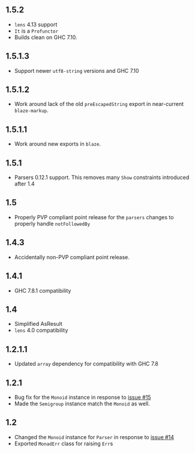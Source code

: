 1.5.2
-----
* `lens` 4.13 support
* `It` is a `Profunctor`
* Builds clean on GHC 7.10.

1.5.1.3
-------
* Support newer `utf8-string` versions and GHC 7.10

1.5.1.2
-------
* Work around lack of the old `preEscapedString` export in near-current `blaze-markup`.

1.5.1.1
-------
* Work around new exports in `blaze`.

1.5.1
-----
* Parsers 0.12.1 support. This removes many `Show` constraints introduced after 1.4

1.5
-----
* Properly PVP compliant point release for the `parsers` changes to properly handle `notFollowedBy`

1.4.3
-----
* Accidentally non-PVP compliant point release.

1.4.1
-----
* GHC 7.8.1 compatibility

1.4
---
* Simplified AsResult
* `lens` 4.0 compatibility

1.2.1.1
-------
* Updated `array` dependency for compatibility with GHC 7.8

1.2.1
-----
* Bug fix for the `Monoid` instance in response to [issue #15](https://github.com/ekmett/trifecta/issues/14)
* Made the `Semigroup` instance match the `Monoid` as well.

1.2
---
* Changed the `Monoid` instance for `Parser` in response to [issue #14](https://github.com/ekmett/trifecta/issues/14)
* Exported `MonadErr` class for raising `Err`s
